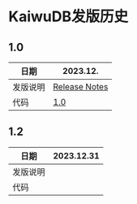 # KaiwuDB发版历史

## 1.0 

| 日期 | 2023.12. |
| ---- | ---------- |
| 发版说明 | [Release Notes](./1.0) |
| 代码 | [1.0](https://gitee.com/kaiwudb-opensource/kaiwudb) |

## 1.2

| 日期     | 2023.12.31 |
| -------- | ---------- |
| 发版说明 |            |
| 代码     |            |
